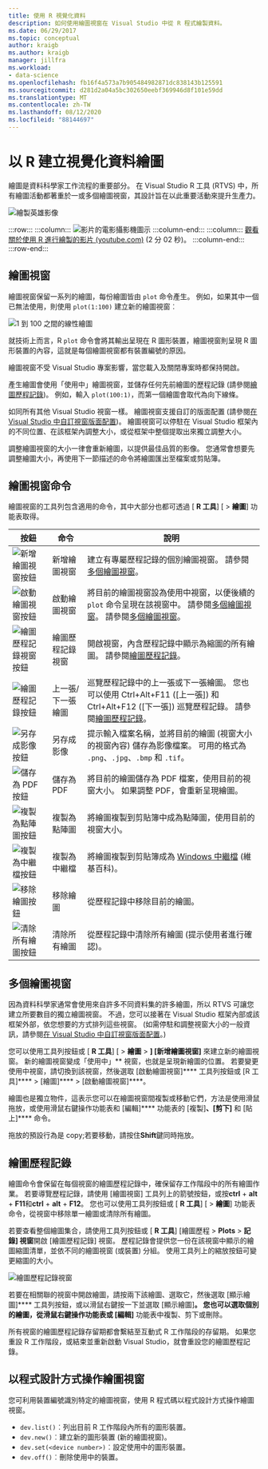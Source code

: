 ```yaml
---
title: 使用 R 視覺化資料
description: 如何使用繪圖視窗在 Visual Studio 中從 R 程式繪製資料。
ms.date: 06/29/2017
ms.topic: conceptual
author: kraigb
ms.author: kraigb
manager: jillfra
ms.workload:
- data-science
ms.openlocfilehash: fb16f4a573a7b905484982871dc838143b125591
ms.sourcegitcommit: d281d2a04a5bc302650eebf369946d8f101e59dd
ms.translationtype: MT
ms.contentlocale: zh-TW
ms.lasthandoff: 08/12/2020
ms.locfileid: "88144697"
---
```

# <a name="create-visual-data-plots-with-r"></a>以 R 建立視覺化資料繪圖

繪圖是資料科學家工作流程的重要部分。 在 Visual Studio R 工具 (RTVS) 中，所有繪圖活動都著重於一或多個繪圖視窗，其設計旨在以此重要活動來提升生產力。

![繪製英雄影像](media/plotting-hero-image.png)

:::row:::
    :::column:::
        ![影片的電影攝影機圖示](../install/media/video-icon.png "觀看影片")
    :::column-end:::
    :::column:::
        [觀看關於使用 R 進行繪製的影片 (youtube.com)](https://www.youtube.com/watch?v=ZTbKmz5RSgY) (2 分 02 秒)。
    :::column-end:::
:::row-end:::

## <a name="the-plot-window"></a>繪圖視窗

繪圖視窗保留一系列的繪圖，每份繪圖皆由 `plot` 命令產生。 例如，如果其中一個已無法使用，則使用 `plot(1:100)` 建立新的繪圖視窗︰

![1 到 100 之間的線性繪圖](media/plotting-1-to-100.png)

就技術上而言，R `plot` 命令會將其輸出呈現在 R 圖形裝置，繪圖視窗則呈現 R 圖形裝置的內容，這就是每個繪圖視窗都有裝置編號的原因。

繪圖視窗不受 Visual Studio 專案影響，當您載入及關閉專案時都保持開啟。

產生繪圖會使用「使用中」繪圖視窗，並儲存任何先前繪圖的歷程記錄 (請參閱[繪圖歷程記錄](#plot-history))。 例如，輸入 `plot(100:1)`，而第一個繪圖會取代為向下線條。

如同所有其他 Visual Studio 視窗一樣。 繪圖視窗支援自訂的版面配置 (請參閱[在 Visual Studio 中自訂視窗版面配置](../ide/customizing-window-layouts-in-visual-studio.md))。 繪圖視窗可以停駐在 Visual Studio 框架內的不同位置、在該框架內調整大小，或從框架中整個提取出來獨立調整大小。

調整繪圖視窗的大小一律會重新繪圖，以提供最佳品質的影像。 您通常會想要先調整繪圖大小，再使用下一節描述的命令將繪圖匯出至檔案或剪貼簿。

## <a name="plot-window-commands"></a>繪圖視窗命令

繪圖視窗的工具列包含適用的命令，其中大部分也都可透過 [ **R 工具**] [  >  **繪圖**] 功能表取得。

| 按鈕 | 命令 | 說明 |
| --- | --- | --- |
| ![新增繪圖視窗按鈕](media/plotting-toolbar-01-new-plot-window.png) | 新增繪圖視窗 | 建立有專屬歷程記錄的個別繪圖視窗。 請參閱[多個繪圖視窗](#multiple-plot-windows)。 |
| ![啟動繪圖視窗按鈕](media/plotting-toolbar-02-activate-plot-window.png) | 啟動繪圖視窗 | 將目前的繪圖視窗設為使用中視窗，以便後續的 `plot` 命令呈現在該視窗中。 請參閱[多個繪圖視窗](#multiple-plot-windows)。 請參閱[多個繪圖視窗](#multiple-plot-windows)。 |
| ![繪圖歷程記錄視窗按鈕](media/plotting-toolbar-03-plot-history.png) | 繪圖歷程記錄視窗 | 開啟視窗，內含歷程記錄中顯示為縮圖的所有繪圖。 請參閱[繪圖歷程記錄](#plot-history)。 |
| ![繪圖歷程記錄按鈕](media/plotting-toolbar-04-plot-history-arrows.png) | 上一張/下一張繪圖 |  巡覽歷程記錄中的上一張或下一張繪圖。 您也可以使用 Ctrl+Alt+F11 ([上一張]) 和 Ctrl+Alt+F12 ([下一張]) 巡覽歷程記錄。 請參閱[繪圖歷程記錄](#plot-history)。 |
| ![另存成影像按鈕](media/plotting-toolbar-05-save-as-image.png)| 另存成影像 | 提示輸入檔案名稱，並將目前的繪圖 (視窗大小的視窗內容) 儲存為影像檔案。 可用的格式為 `.png`、`.jpg`、`.bmp` 和 `.tif`。 |
| ![儲存為 PDF 按鈕](media/plotting-toolbar-06-save-as-pdf.png)| 儲存為 PDF | 將目前的繪圖儲存為 PDF 檔案，使用目前的視窗大小。 如果調整 PDF，會重新呈現繪圖。 |
| ![複製為點陣圖按鈕](media/plotting-toolbar-07-copy-as-bitmap.png)| 複製為點陣圖 | 將繪圖複製到剪貼簿中成為點陣圖，使用目前的視窗大小。 |
| ![複製為中繼檔按鈕](media/plotting-toolbar-08-copy-as-metafile.png)| 複製為中繼檔 | 將繪圖複製到剪貼簿成為 [Windows 中繼檔](https://en.wikipedia.org/wiki/Windows_Metafile) (維基百科)。 |
| ![移除繪圖按鈕](media/plotting-toolbar-09-remove-plot.png)| 移除繪圖 | 從歷程記錄中移除目前的繪圖。 |
| ![清除所有繪圖按鈕](media/plotting-toolbar-10-clear-all-plots.png) | 清除所有繪圖 | 從歷程記錄中清除所有繪圖 (提示使用者進行確認)。 |

## <a name="multiple-plot-windows"></a>多個繪圖視窗

因為資料科學家通常會使用來自許多不同資料集的許多繪圖，所以 RTVS 可讓您建立所要數目的獨立繪圖視窗。 不過，您可以接著在 Visual Studio 框架內部或該框架外部，依您想要的方式排列這些視窗。 (如需停駐和調整視窗大小的一般資訊，請參閱[在 Visual Studio 中自訂視窗版面配置](../ide/customizing-window-layouts-in-visual-studio.md)。)

您可以使用工具列按鈕或 [ **R 工具**] [  >  **繪圖**  >  **] [新增繪圖視窗]** 來建立新的繪圖視窗。 新的繪圖視窗變成「使用中」** 視窗，也就是呈現新繪圖的位置。 若要變更使用中視窗，請切換到該視窗，然後選取 [啟動繪圖視窗]**** 工具列按鈕或 [R 工具]**** > [繪圖]**** > [啟動繪圖視窗]****。

繪圖也是獨立物件，這表示您可以在繪圖視窗間複製或移動它們，方法是使用滑鼠拖放，或使用滑鼠右鍵操作功能表和 [編輯]**** 功能表的 [複製]****、[剪下]**** 和 [貼上]**** 命令。

拖放的預設行為是 copy;若要移動，請按住**Shift**鍵同時拖放。

## <a name="plot-history"></a>繪圖歷程記錄

繪圖命令會保留在每個視窗的繪圖歷程記錄中，確保留存工作階段中的所有繪圖作業。 若要導覽歷程記錄，請使用 [繪圖視窗] 工具列上的箭號按鈕，或按**ctrl** + **alt** + **F11**和**ctrl** + **alt** + **F12**。 您也可以使用工具列按鈕或 [ **R 工具**] [  >  **繪圖**] 功能表命令，從視窗中移除單一繪圖或清除所有繪圖。

若要查看整個繪圖集合，請使用工具列按鈕或 [ **R 工具**] [繪圖歷程  >  **Plots**  >  **記錄] 視窗**開啟 [繪圖歷程記錄] 視窗。
歷程記錄會提供您一份在該視窗中顯示的繪圖縮圖清單，並依不同的繪圖視窗 (或裝置) 分組。 使用工具列上的縮放按鈕可變更縮圖的大小。

![繪圖歷程記錄視窗](media/plotting-plot-history-window.png)

若要在相關聯的視窗中開啟繪圖，請按兩下該繪圖、選取它，然後選取 [顯示繪圖]**** 工具列按鈕，或以滑鼠右鍵按一下並選取 [顯示繪圖]****。 您也可以選取個別的繪圖，從滑鼠右鍵操作功能表或 [編輯]**** 功能表中複製、剪下或刪除。

所有視窗的繪圖歷程記錄存留期都會繫結至互動式 R 工作階段的存留期。 如果您重設 R 工作階段，或結束並重新啟動 Visual Studio，就會重設您的繪圖歷程記錄。

## <a name="programmatically-manipulate-plot-windows"></a>以程式設計方式操作繪圖視窗

您可利用裝置編號識別特定的繪圖視窗，使用 R 程式碼以程式設計方式操作繪圖視窗。

- `dev.list()`︰列出目前 R 工作階段內所有的圖形裝置。
- `dev.new()`︰建立新的圖形裝置 (新的繪圖視窗)。
- `dev.set(<device number>)`︰設定使用中的圖形裝置。
- `dev.off()`︰刪除使用中的裝置。
